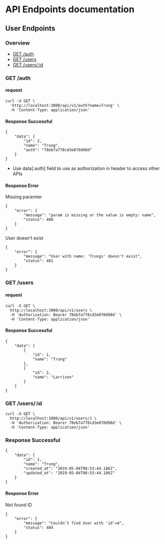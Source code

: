 # API Endpoints documentation

## User Endpoints
### Overview
* [GET /auth](API_DOC.md#get-auth)
* [GET /users](API_DOC.md#get-users)
* [GET /users/:id](API_DOC.md#get-usersid)

### GET /auth
#### request
```
curl -X GET \
  'http://localhost:3000/api/v1/auth?name=Trung' \
  -H 'Content-Type: application/json'
```

#### Response Successful
```
{
    "data": {
        "id": 2,
        "name": "Trung",
        "auth": "78eb7a778cd3e070d90d"
    }
}
```
- Use data[:auth] field to use as authorization in header to access other APIs

#### Response Error
Missing paramter
```
{
    "error": {
        "message": "param is missing or the value is empty: name",
        "status": 400
    }
}
```

User doesn't exist
```
{
    "error": {
        "message": "User with name: 'Trungs' doesn't exist",
        "status": 401
    }
}
```

### GET /users
#### request
```
curl -X GET \
  http://localhost:3000/api/v1/users \
  -H 'Authorization: Bearer 78eb7a778cd3e070d90d' \
  -H 'Content-Type: application/json'
```

#### Response Successful 
```
{
    "data": [
        {
            "id": 1,
            "name": "Trung"
        },
        {
            "id": 2,
            "name": "Larrison"
        }
    ]
}
```

### GET /users/:id
```
curl -X GET \
  http://localhost:3000/api/v1/users/1 \
  -H 'Authorization: Bearer 78eb7a778cd3e070d90d' \
  -H 'Content-Type: application/json'
```

### Response Successful
```
{
    "data": {
        "id": 1,
        "name": "Trung",
        "created_at": "2019-05-04T08:53:44.186Z",
        "updated_at": "2019-05-04T08:53:44.186Z"
    }
}
```

#### Response Error
Not found ID
```
{
    "error": {
        "message": "Couldn't find User with 'id'=4",
        "status": 404
    }
}
```